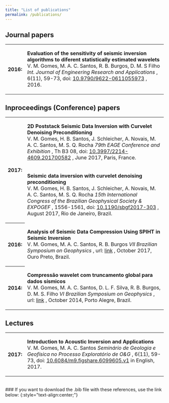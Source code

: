 ```yaml
---
title: "List of publications"
permalink: /publications/
---
```


## Journal papers

<table style="width:100%">
  <tr>
    <th>2016:</th>
    <td><p>
		<b>Evaluation of the sensitivity of seismic inversion algorithms to diferent statistically estimated wavelets</b>
		<br/>
		V. M. Gomes, M. A. C. Santos, R. B. Burgos, D. M. S Filho
		<i>Int. Journal of Engineering Research and Applications</i>
		, 6(11), 59-73, doi:
		<a href="https://www.researchgate.net/publication/318715290_Evaluation_of_the_Sensitivity_of_Seismic_Inversion_Algorithms_to_Different_Statistically_Estimated_Wavelets">10.9790/9622-0611055973</a>
		, 2016.
		</p>	
	</td>
  </tr>
</table>

## Inproceedings (Conference) papers

<table style="width:100%">
  <tr>
    <th rowspan="2">2017:</th>
    <td><p>
		<b>2D Poststack Seismic Data Inversion with Curvelet Denoising Preconditioning</b>
		<br/>
		V. M. Gomes, H. B. Santos, J. Schleicher, A. Novais, M. A. C. Santos, M. S. Q. Rocha
		<i>79th EAGE Conference and Exhibition</i>
		, Th B3 08, doi:
		<a href="https://doi.org/10.3997/2214-4609.201700582">10.3997/2214-4609.201700582</a>
		, June 2017, Paris, France.
		</p>	
	</td>
  </tr>
  <tr>
    <td><p>
		<b>Seismic data inversion with curvelet denoising preconditioning</b>
		<br/>
		V. M. Gomes, H. B. Santos, J. Schleicher, A. Novais, M. A. C. Santos, M. S. Q. Rocha
		<i>15th International Congress of the Brazilian Geophysical Society & EXPOGEF</i>
		, 1556-1561, doi:
		<a href="https://library.seg.org/doi/abs/10.1190/sbgf2017-303">10.1190/sbgf2017-303</a>
		, August 2017, Rio de Janeiro, Brazil.
		</p>	
	</td>
  </tr>
  <tr>
    <th>2016:</th>
    <td><p>
		<b>Analysis of Seismic Data Compression Using SPIHT in Seismic Inversion</b>
		<br/>
		V. M. Gomes, M. A. C. Santos, R. B. Burgos
		<i>VII Brazilian Symposium on Geophysics</i>
		, url:
		<a href="https://www.sbgf.org.br/simposio/trabalhos/cdrom/trabalhos/69520160502134647.pdf">link</a>
		, October 2017, Ouro Preto, Brazil.
		</p>	
	</td>
  </tr>
  <tr>
    <th>2014:</th>
    <td><p>
		<b>Compressão wavelet com truncamento global para dados sísmicos</b>
		<br/>
		V. M. Gomes, M. A. C. Santos, D. L. F. Silva, R. B. Burgos, D. M. S. Filho
		<i>VI Brazilian Symposium on Geophysics</i>
		, url:
		<a href="https://drive.google.com/file/d/1S5tcWievyEajcbxKS2wrqmgMHLsI4Pzz/view?usp=sharing">link</a>
		, October 2014, Porto Alegre, Brazil.
		</p>	
	</td>
  </tr>
</table>

## Lectures 

<table style="width:100%">
  <tr>
    <th>2017:</th>
    <td><p>
		<b>Introduction to Acoustic Inversion and Applications</b>
		<br/>
		V. M. Gomes, M. A. C. Santos
		<i>Seminário de Geologia e Geofísica no Processo Exploratório de O&G</i>
		, 6(11), 59-73, doi:
		<a href="https://doi.org/10.6084/m9.figshare.6099605.v1">10.6084/m9.figshare.6099605.v1</a>
		in English, 2017.
		</p>	
	</td>
  </tr>
</table>

<br/>
### If you want to download the .bib file with these references, use the link below: 
{:style="text-align:center;"}

<p style="text-align:center"><a href="/assets/bibfile/publications.bib" download="Bibfile">
	<i class="far fa-fw fa-arrow-alt-circle-down fa-4x" aria-hidden="true"></i>
</a>
</p>